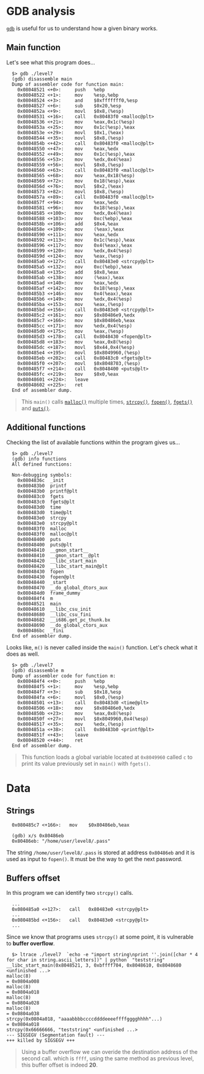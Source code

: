 # GDB analysis

[`gdb`](https://linux.die.net/man/1/gdb) is useful for us to understand how a given binary works.

## Main function

Let's see what this program does...

```gdb
  $> gdb ./level7
  (gdb) disassemble main
  Dump of assembler code for function main:
    0x08048521 <+0>:     push   %ebp
    0x08048522 <+1>:     mov    %esp,%ebp
    0x08048524 <+3>:     and    $0xfffffff0,%esp
    0x08048527 <+6>:     sub    $0x20,%esp
    0x0804852a <+9>:     movl   $0x8,(%esp)
    0x08048531 <+16>:    call   0x80483f0 <malloc@plt>
    0x08048536 <+21>:    mov    %eax,0x1c(%esp)
    0x0804853a <+25>:    mov    0x1c(%esp),%eax       
    0x0804853e <+29>:    movl   $0x1,(%eax)
    0x08048544 <+35>:    movl   $0x8,(%esp)
    0x0804854b <+42>:    call   0x80483f0 <malloc@plt>
    0x08048550 <+47>:    mov    %eax,%edx
    0x08048552 <+49>:    mov    0x1c(%esp),%eax
    0x08048556 <+53>:    mov    %edx,0x4(%eax)
    0x08048559 <+56>:    movl   $0x8,(%esp)
    0x08048560 <+63>:    call   0x80483f0 <malloc@plt>
    0x08048565 <+68>:    mov    %eax,0x18(%esp)
    0x08048569 <+72>:    mov    0x18(%esp),%eax
    0x0804856d <+76>:    movl   $0x2,(%eax)
    0x08048573 <+82>:    movl   $0x8,(%esp)
    0x0804857a <+89>:    call   0x80483f0 <malloc@plt>
    0x0804857f <+94>:    mov    %eax,%edx
    0x08048581 <+96>:    mov    0x18(%esp),%eax
    0x08048585 <+100>:   mov    %edx,0x4(%eax)
    0x08048588 <+103>:   mov    0xc(%ebp),%eax
    0x0804858b <+106>:   add    $0x4,%eax
    0x0804858e <+109>:   mov    (%eax),%eax
    0x08048590 <+111>:   mov    %eax,%edx
    0x08048592 <+113>:   mov    0x1c(%esp),%eax
    0x08048596 <+117>:   mov    0x4(%eax),%eax
    0x08048599 <+120>:   mov    %edx,0x4(%esp)
    0x0804859d <+124>:   mov    %eax,(%esp)
    0x080485a0 <+127>:   call   0x80483e0 <strcpy@plt>
    0x080485a5 <+132>:   mov    0xc(%ebp),%eax
    0x080485a8 <+135>:   add    $0x8,%eax
    0x080485ab <+138>:   mov    (%eax),%eax
    0x080485ad <+140>:   mov    %eax,%edx
    0x080485af <+142>:   mov    0x18(%esp),%eax
    0x080485b3 <+146>:   mov    0x4(%eax),%eax
    0x080485b6 <+149>:   mov    %edx,0x4(%esp)
    0x080485ba <+153>:   mov    %eax,(%esp)
    0x080485bd <+156>:   call   0x80483e0 <strcpy@plt>
    0x080485c2 <+161>:   mov    $0x80486e9,%edx
    0x080485c7 <+166>:   mov    $0x80486eb,%eax
    0x080485cc <+171>:   mov    %edx,0x4(%esp)
    0x080485d0 <+175>:   mov    %eax,(%esp)
    0x080485d3 <+178>:   call   0x8048430 <fopen@plt>
    0x080485d8 <+183>:   mov    %eax,0x8(%esp)
    0x080485dc <+187>:   movl   $0x44,0x4(%esp)
    0x080485e4 <+195>:   movl   $0x8049960,(%esp)
    0x080485eb <+202>:   call   0x80483c0 <fgets@plt>
    0x080485f0 <+207>:   movl   $0x8048703,(%esp)
    0x080485f7 <+214>:   call   0x8048400 <puts@plt>
    0x080485fc <+219>:   mov    $0x0,%eax
    0x08048601 <+224>:   leave
    0x08048602 <+225>:   ret
  End of assembler dump.
```

> This `main()` calls [`malloc()`](https://man7.org/linux/man-pages/man3/malloc.3.html) multiple times, [`strcpy()`](https://man7.org/linux/man-pages/man3/strcpy.3.html), [`fopen()`](https://man7.org/linux/man-pages/man3/fopen.3.html), [`fgets()`](https://linux.die.net/man/3/fgets) and  [`puts()`](https://man7.org/linux/man-pages/man3/puts.3.html).

## Additional functions

Checking the list of available functions within the program gives us...
```gdb
  $> gdb ./level7
  (gdb) info functions
  All defined functions:

  Non-debugging symbols:
    0x0804836c  _init
    0x080483b0  printf
    0x080483b0  printf@plt
    0x080483c0  fgets
    0x080483c0  fgets@plt
    0x080483d0  time
    0x080483d0  time@plt
    0x080483e0  strcpy
    0x080483e0  strcpy@plt
    0x080483f0  malloc
    0x080483f0  malloc@plt
    0x08048400  puts
    0x08048400  puts@plt
    0x08048410  __gmon_start__
    0x08048410  __gmon_start__@plt
    0x08048420  __libc_start_main
    0x08048420  __libc_start_main@plt
    0x08048430  fopen
    0x08048430  fopen@plt
    0x08048440  _start
    0x08048470  __do_global_dtors_aux
    0x080484d0  frame_dummy
    0x080484f4  m
    0x08048521  main
    0x08048610  __libc_csu_init
    0x08048680  __libc_csu_fini
    0x08048682  __i686.get_pc_thunk.bx
    0x08048690  __do_global_ctors_aux
    0x080486bc  _fini
  End of assembler dump.
```

Looks like, `m()` is never called inside the `main()` function. Let's check what it does as well.

```gdb
  $> gdb ./level7
  (gdb) disassemble m
  Dump of assembler code for function m:
    0x080484f4 <+0>:     push   %ebp
    0x080484f5 <+1>:     mov    %esp,%ebp
    0x080484f7 <+3>:     sub    $0x18,%esp
    0x080484fa <+6>:     movl   $0x0,(%esp)
    0x08048501 <+13>:    call   0x80483d0 <time@plt>
    0x08048506 <+18>:    mov    $0x80486e0,%edx
    0x0804850b <+23>:    mov    %eax,0x8(%esp)
    0x0804850f <+27>:    movl   $0x8049960,0x4(%esp)
    0x08048517 <+35>:    mov    %edx,(%esp)
    0x0804851a <+38>:    call   0x80483b0 <printf@plt>
    0x0804851f <+43>:    leave
    0x08048520 <+44>:    ret
  End of assembler dump.
```

> This function loads a global variable located at `0x8049960` called `c` to print its value previously set in `main()` with `fgets()`.

# Data

## Strings

```gdb
  0x080485c7 <+166>:   mov    $0x80486eb,%eax
  
  (gdb) x/s 0x80486eb
  0x80486eb: "/home/user/level8/.pass"
```

The string `/home/user/level8/.pass` is stored at address `0x80486eb` and it is used as input to `fopen()`. It must be the way to get the next password.

## Buffers offset

In this program we can identify two `strcpy()` calls.

```gdb
  ...
  0x080485a0 <+127>:   call   0x80483e0 <strcpy@plt>
  ...
  0x080485bd <+156>:   call   0x80483e0 <strcpy@plt>
  ...
```

Since we know that programs uses `strcpy()` at some point, it is vulnerable to **buffer overflow**.

```shell
  $> ltrace ./level7  `echo -e "import string\nprint ''.join([char * 4 for char in string.ascii_letters])" | python` "teststring"
__libc_start_main(0x8048521, 3, 0xbffff704, 0x8048610, 0x8048680 <unfinished ...>
malloc(8)                                                                                          = 0x0804a008
malloc(8)                                                                                          = 0x0804a018
malloc(8)                                                                                          = 0x0804a028
malloc(8)                                                                                          = 0x0804a038
strcpy(0x0804a018, "aaaabbbbccccddddeeeeffffgggghhhh"...)                                          = 0x0804a018
strcpy(0x66666666, "teststring" <unfinished ...>
--- SIGSEGV (Segmentation fault) ---
+++ killed by SIGSEGV +++
```

> Using a buffer overflow we can overide the destination address of the second call. which is `ffff`, using the same method as previous level, this buffer offset is indeed **20**.